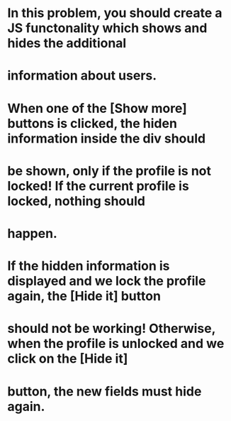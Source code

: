 # In this problem, you should create a JS functonality which shows and hides the additional

# information about users.

# When one of the [Show more] buttons is clicked, the hiden information inside the div should

# be shown, only if the profile is not locked! If the current profile is locked, nothing should

# happen.

# If the hidden information is displayed and we lock the profile again, the [Hide it] button

# should not be working! Otherwise, when the profile is unlocked and we click on the [Hide it]

# button, the new fields must hide again.
